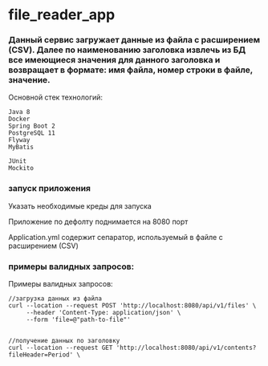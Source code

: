 # file_reader_app
<h3>Данный сервис загружает данные из файла с расширением (CSV). Далее по наименованию заголовка извлечь из БД все имеющиеся значения для данного заголовка и возвращает в формате: имя файла, номер строки в файле, значение.</h3>

Основной стек технологий:
    
    Java 8
    Docker
    Spring Boot 2
    PostgreSQL 11
    Flyway
    MyBatis
    
    JUnit
    Mockito

### запуск приложения
Указать необходимые креды для запуска 
   
Приложение по дефолту поднимается на 8080 порт

Application.yml содержит сепаратор, используемый в файле с расширением (СSV)
        
### примеры валидных запросов:
Примеры валидных запросов:

    //загрузка данных из файла
    curl --location --request POST 'http://localhost:8080/api/v1/files' \
         --header 'Content-Type: application/json' \
         --form 'file=@"path-to-file"'
          
        
    //получение данных по заголовку
    curl --location --request GET 'http://localhost:8080/api/v1/contents?fileHeader=Period' \
       

 
